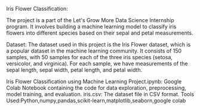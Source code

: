 Iris Flower Classification:

The project is a part of the Let's Grow More Data Science Internship program. It involves building a machine learning model to classify iris flowers into different species based on their sepal and petal measurements.

Dataset: The dataset used in this project is the Iris Flower dataset, which is a popular dataset in the machine learning community. It consists of 150 samples, with 50 samples for each of the three iris species (setosa, versicolor, and virginica). For each sample, we have measurements of the sepal length, sepal width, petal length, and petal width.

Iris Flower Classification using Machine Learning Project.ipynb: Google Colab Notebook containing the code for data exploration, preprocessing, model training, and evaluation. iris.csv: The dataset file in CSV format. Tools Used:Python,numpy,pandas,scikit-learn,matplotlib,seaborn,google colab
